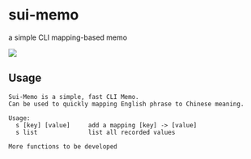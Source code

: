 # sui-memo
a simple CLI mapping-based memo

![](present.gif)

## Usage
```
Sui-Memo is a simple, fast CLI Memo.
Can be used to quickly mapping English phrase to Chinese meaning.

Usage:
  s [key] [value]     add a mapping [key] -> [value]
  s list              list all recorded values

More functions to be developed
```
